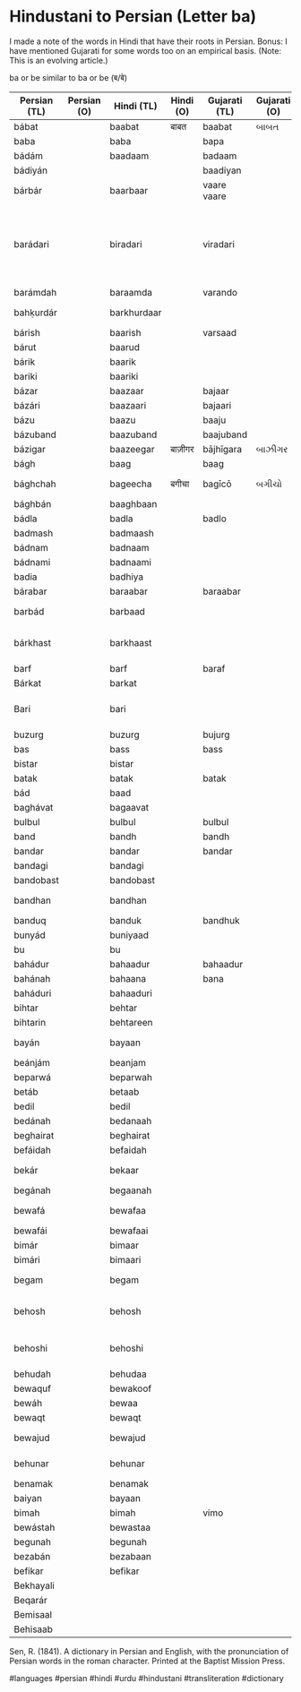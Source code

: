 # Hindustani to Persian (Letter ba)


I made a note of the words in Hindi that have their roots in Persian. Bonus: I have mentioned Gujarati for some words too on an empirical basis. (Note: This is an evolving article.)

ba or be similar to ba or be (ब/बे)


| Persian (TL) | Persian (O) | Hindi (TL)  | Hindi (O) | Gujarati (TL) | Gujarati (O) | English                             | Media link | Notes                                                            |
|--------------|-------------|-------------|-----------|---------------|--------------|-------------------------------------|------------|------------------------------------------------------------------|
| bábat        |             | baabat      | बाबत       | baabat        | બાબત         | on account of                       |            |                                                                  |
| baba         |             | baba        |           | bapa          |              | father                              | [1](https://youtu.be/iNqrgjJMo8M?t=23) |                                                                  |
| bádám        |             | baadaam     |           | badaam        |              | almond                              | [1](https://youtu.be/Sl54-j2T_AI?t=35)          |                                                                  |
| bádiyán      |             |             |           | baadiyan      |              | star anise                          |           |                                                                  |
| bárbár       |             | baarbaar    |           | vaare vaare   |              | again and again                     | [1](https://youtu.be/v7_IXBXQIeA?t=37)          |                                                                  |
| barádari     |             | biradari    |           | viradari      |              | consanguinity                       |           | also sometimes refers to caste or society in Indian subcontinent |
| barámdah     |             | baraamda    |           | varando       |              | balcony                             |            |                                                                  |
| bahḳurdár    |             | barkhurdaar |           |               |              | happy person                        | [1](https://youtu.be/jIhB4NYNKlw?t=54) | enjoying the fruits of life                                      |
| bárish       |             | baarish     |           | varsaad       |              | rain                                | [1](https://youtu.be/WNSEXJJhKTU?t=70)  |                                                                  |
| bárut        |             | baarud      |           |               |              | gun powder                          | [1](https://youtu.be/tqOSeAnu16k?t=9) |                                                                  |
| bárik        |             | baarik      |           |               |              | fine, thin                          |            |                                                                  |
| bariki       |             | baariki     |           |               |              | fineness                            |            |                                                                  |
| bázar        |             | baazaar     |           | bajaar        |              | market                              | [1](https://youtu.be/UecdkexIZCA?t=26) |                                                                  |
| bázári       |             | baazaari    |           | bajaari       |              | of the market                       | [1](https://youtu.be/b5WdL51te0A?t=192) |                                                                  |
| bázu         |             | baazu       |           | baaju         |              | arm                                 | [1](https://youtu.be/smgbGZla5HI?t=58) |                                                                  |
| bázuband     |             | baazuband   |           | baajuband     |              | arm ornament                        |            |                                                                  |
| bázigar      |             | baazeegar    | बाज़ीगर | bājhīgara | બાઝીગર | a juggler                           |            |                                                                  |
| bágh         |             | baag       |           | baag          |              | garden                              | [1](https://youtu.be/n5-1WlmO0mg?t=22) |                                                                  |
| bághchah     |             | bageecha  | बगीचा | bagīcō       | બગીચો | a small garden                      |            |                                                                  |
| bághbán      |             | baaghbaan   |           |               |              | gardener                            | [1](https://youtu.be/AHt6cdjc4u8?t=127) |                                                                  |
| bádla        |             | badla       |           | badlo         |              | revenge                             | [1](https://youtu.be/QTG2Scrw99M?t=38) |                                                                  |
| badmash      |             | badmaash    |           |               |              | wicked, cheat                       | [1](https://youtu.be/8R80bIuRpTE?t=49) |                                                                  |
| bádnam       |             | badnaam     |           |               |              | infamous                            | [1](https://youtu.be/bzW9fmwcmG4?t=76) |                                                                  |
| bádnami      |             | badnaami    |           |               |              | infamy                              | [1](https://youtu.be/bzW9fmwcmG4?t=76) |                                                                  |
| badia        |             | badhiya     |           |               |              | wonderful                           |            |                                                                  |
| bárabar      |             | baraabar    |           | baraabar      |              | equal                               | [1](https://youtu.be/XaMfRN0PVQ8?t=59) |                                                                  |
| barbád       |             | barbaad     |           |               |              | ruined, destroyed                   | [1](https://youtu.be/zh77HuSacMo?t=10) |                                                                  |
| bárkhast     |             | barkhaast   |           |               |              | adjournment, dismission from office |            |                                                                  |
| barf         |             | barf        |           | baraf         |              | snow                                | [1](https://youtu.be/eMA6GHTQ4WA?t=278) |                                                                  |
| Bárkat       |             | barkat      |           |               |              | blessing                            |            |                                                                  |
| Bari         |             | bari        |           |               |              | free, innocent, guiltless           |            |                                                                  |
| buzurg       |             | buzurg      |           | bujurg        |              | elder, older                        |            |                                                                  |
| bas          |             | bass        |           | bass          |              | enough                              | [1](https://youtu.be/WRSeV_27z6k?t=421) |                                                                  |
| bistar       |             | bistar      |           |               |              | bed                                 |            |                                                                  |
| batak        |             | batak       |           | batak         |              | duck                                |            |                                                                  |
| bád          |             | baad        |           |               |              | after                               |            |                                                                  |
| baghávat     |             | bagaavat    |           |               |              | rebellion                           | [1](https://youtu.be/rcJLsyONUfA?t=73) |                                                                  |
| bulbul       |             | bulbul      |           | bulbul        |              | a nightingale                       | [1](https://youtu.be/q1aw2GeKm8M?t=11) |                                                                  |
| band         |             | bandh       |           | bandh         |              | closed                              | [1](https://youtu.be/zAYBmgiBUoo?t=19) |                                                                  |
| bandar       |             | bandar      |           | bandar        |              | port, harbour                       |            |                                                                  |
| bandagi      |             | bandagi     |           |               |              | servitude                           |            |                                                                  |
| bandobast    |             | bandobast   |           |               |              | arrangement                         |            |                                                                  |
| bandhan      |             | bandhan     |           |               |              | bound, to bind                      | [1](https://youtu.be/OeuJ33L477M?t=63) |                                                                  |
| banduq       |             | banduk      |           | bandhuk       |              | gun                                 | [1](https://youtu.be/HP0L_U8buwY?t=45) |                                                                  |
| bunyád       |             | buniyaad    |           |               |              | foundation                          |            |                                                                  |
| bu           |             | bu          |           |               |              | smell                               |            |                                                                  |
| bahádur      |             | bahaadur    |           | bahaadur      |              | brave                               |            |                                                                  |
| bahánah      |             | bahaana     |           | bana          |              | excuse                              | [1](https://youtu.be/vjOKuvBjkS8?t=52)  |                                                                  |
| baháduri     |             | bahaaduri   |           |               |              | bravery                             |            |                                                                  |
| bihtar       |             | behtar      |           |               |              | better                              |            |                                                                  |
| bihtarin     |             | behtareen   |           |               |              | excellent                           |            |                                                                  |
| bayán        |             | bayaan      |           |               |              | explanation, declaration            | [1](https://youtu.be/tyxswccv-VU?t=19)  |                                                                  |
| beánjám      |             | beanjam     |           |               |              | endless                             |            |                                                                  |
| beparwá      |             | beparwah    |           |               |              | fearless                            | [1](https://youtu.be/ockP32XNg4w?t=43)  |                                                                  |
| betáb        |             | betaab      |           |               |              | restless                            | [1](https://youtu.be/7txpUFHJumY?t=187) |                                                                  |
| bedil        |             | bedil       |           |               |              | heartless                           |            |                                                                  |
| bedánah      |             | bedanaah    |           |               |              | seedless                            | [1](https://www.youtube.com/watch?v=u3F7kcLrGvA&t=37s) |                                                                  |
| beghairat    |             | beghairat   |           |               |              | spiritless                          |            |                                                                  |
| befáidah     |             | befaidah    |           |               |              | useless                             |            |                                                                  |
| bekár        |             | bekaar      |           |               |              | without employment                  | [1](https://youtu.be/4nCshJBODT4?t=49) |                                                                  |
| begánah      |             | begaanah    |           |               |              | stranger                            | [1](https://youtu.be/L7AOskZpvEo?t=36) |                                                                  |
| bewafá       |             | bewafaa     |           |               |              | ungrateful, cheater                 | [1](https://youtu.be/R6KfOhHQjLs?t=43) | cheater in a relationship                                        |
| bewafái      |             | bewafaai    |           |               |              | cheating                            | [1](https://youtu.be/_03kGEd5nOo?t=68) |                                                                  |
| bimár        |             | bimaar      |           |               |              | sick                                |            |                                                                  |
| bimári       |             | bimaari     |           |               |              | sickness                            |            |                                                                  |
| begam        |             | begam       |           |               |              | a lady of high rank                 | [1](https://youtu.be/9-fIftd_ISQ?t=43) |                                                                  |
| behosh       |             | behosh      |           |               |              | without sense, passed out           |            | pased out in India                                               |
| behoshi      |             | behoshi     |           |               |              | state deprivation of sense          |            |                                                                  |
| behudah      |             | behudaa     |           |               |              | vague, weird                        |            |                                                                  |
| bewaquf      |             | bewakoof    |           |               |              | stupid                              | [1](https://youtu.be/hbJcxP6JlPA?t=30) |                                                                  |
| bewáh        |             | bewaa       |           |               |              | a widow                             |            |                                                                  |
| bewaqt       |             | bewaqt      |           |               |              | untimely                            |            |                                                                  |
| bewajud      |             | bewajud     |           |               |              | without existence                   |            |                                                                  |
| behunar      |             | behunar     |           |               |              | without ingenuity                   |            |                                                                  |
| benamak      |             | benamak     |           |               |              | without salt                        |            |                                                                  |
| baiyan       |             | bayaan      |           |               |              | clear, evident                      |            |                                                                  |
| bimah        |             | bimah       |           | vimo          |              | insurance                           | [1](https://youtu.be/b2yrYYbEvgk?t=18) |                                                                  |
| bewástah     |             | bewastaa    |           |               |              | causeless                           | [1](https://youtu.be/Y2tEkFRgEgU?t=21) |                                                                  |
| begunah      |             | begunah     |           |               |              | innocent                            | [1](https://youtu.be/Y2tEkFRgEgU?t=21) |                                                                  |
| bezabán      |             | bezabaan     |           |               |              | silent                            |             |                                                                  |
| befikar      |             | befikar     |           |               |              | worryless                           | [1](https://youtu.be/5fANA92kVB0?t=43) |                                                                  |
| Bekhayali    |             |             |           |               |              |                                     | [1](https://youtu.be/K9w6UBZOn5o?t=29) |                                                                  |
| Beqarár      |             |             |           |               |              |                                     | [1](https://youtu.be/e3EZ2YRoihU?t=40) |                                                                  |
| Bemisaal     |             |             |           |               |              |                                     | [1](https://youtu.be/K9w6UBZOn5o?t=48) |                                                                  |
| Behisaab     |             |             |           |               |              |                                     | [1](https://youtu.be/K9w6UBZOn5o?t=48) |                                                                  |



Sen, R. (1841). A dictionary in Persian and English, with the pronunciation of Persian words in the roman character. Printed at the Baptist Mission Press.


#languages #persian #hindi #urdu #hindustani #transliteration #dictionary
